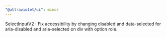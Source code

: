 ```yaml
---
"@ultraviolet/ui": minor
---
```


SelectInputV2 : Fix accessibility by changing disabled and data-selected for aria-disabled and aria-selected on div with option role.
